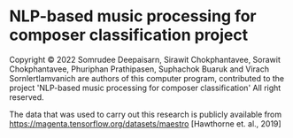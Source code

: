 # NLP-based music processing for composer classification project
Copyright © 2022 Somrudee Deepaisarn, Sirawit Chokphantavee, Sorawit Chokphantavee, Phuriphan Prathipasen, Suphachok Buaruk and Virach Sornlertlamvanich are authors of this computer program, contributed to the project 'NLP-based music processing for composer classification' All right reserved.

The data that was used to carry out this research is publicly available from https://magenta.tensorflow.org/datasets/maestro [Hawthorne et. al., 2019]
